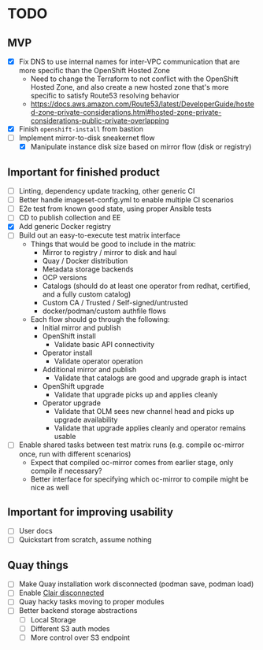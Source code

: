 TODO
====

MVP
---

- [x] Fix DNS to use internal names for inter-VPC communication that are more specific than the OpenShift Hosted Zone
  - Need to change the Terraform to not conflict with the OpenShift Hosted Zone, and also create a new hosted zone that's more specific to satisfy Route53 resolving behavior
  - https://docs.aws.amazon.com/Route53/latest/DeveloperGuide/hosted-zone-private-considerations.html#hosted-zone-private-considerations-public-private-overlapping
- [x] Finish `openshift-install` from bastion
- [ ] Implement mirror-to-disk sneakernet flow
  - [x] Manipulate instance disk size based on mirror flow (disk or registry)

Important for finished product
------------------------------

- [ ] Linting, dependency update tracking, other generic CI
- [ ] Better handle imageset-config.yml to enable multiple CI scenarios
- [ ] E2e test from known good state, using proper Ansible tests
- [ ] CD to publish collection and EE
- [x] Add generic Docker registry
- [ ] Build out an easy-to-execute test matrix interface
  - Things that would be good to include in the matrix:
    - Mirror to registry / mirror to disk and haul
    - Quay / Docker distribution
    - Metadata storage backends
    - OCP versions
    - Catalogs (should do at least one operator from redhat, certified, and a fully custom catalog)
    - Custom CA / Trusted / Self-signed/untrusted
    - docker/podman/custom authfile flows
  - Each flow should go through the following:
    - Initial mirror and publish
    - OpenShift install
      - Validate basic API connectivity
    - Operator install
      - Validate operator operation
    - Additional mirror and publish
      - Validate that catalogs are good and upgrade graph is intact
    - OpenShift upgrade
      - Validate that upgrade picks up and applies cleanly
    - Operator upgrade
      - Validate that OLM sees new channel head and picks up upgrade availability
      - Validate that upgrade applies cleanly and operator remains usable
- [ ] Enable shared tasks between test matrix runs (e.g. compile oc-mirror once, run with different scenarios)
  - Expect that compiled oc-mirror comes from earlier stage, only compile if necessary?
  - Better interface for specifying which oc-mirror to compile might be nice as well

Important for improving usability
---------------------------------

- [ ] User docs
- [ ] Quickstart from scratch, assume nothing

Quay things
-----------

- [ ] Make Quay installation work disconnected (podman save, podman load)
- [ ] Enable [Clair disconnected](https://access.redhat.com/documentation/en-us/red_hat_quay/3.6/html/manage_red_hat_quay/clair-intro2#clair-disconnected)
- [ ] Quay hacky tasks moving to proper modules
- [ ] Better backend storage abstractions
  - [ ] Local Storage
  - [ ] Different S3 auth modes
  - [ ] More control over S3 endpoint
